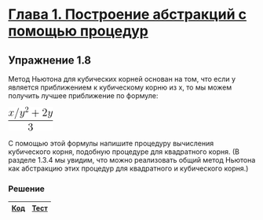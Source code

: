 # [Глава 1. Построение абстракций с помощью процедур](index.md)

## Упражнение 1.8
Метод Ньютона для кубических корней основан на том, что если y является
приближением к кубическому корню из x, то мы можем получить лучшее приближение
по формуле:

![Alt text](../../images/chapter01/exercise_1_08.gif)

С помощью этой формулы напишите процедуру вычисления кубического корня, подобную
процедуре для квадратного корня. (В разделе 1.3.4 мы увидим, что можно
реализовать общий метод Ньютона как абстракцию этих процедур для квадратного и
кубического корня.)

### Решение

[Код](../../src/chapter01/exercise_1_08.rkt) | [Тест](../../test/chapter01/test_exercise_1_08.rkt)
--- | ---
